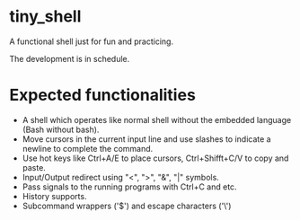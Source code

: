 # tiny_shell
A functional shell just for fun and practicing.

The development is in schedule.

# Expected functionalities

* A shell which operates like normal shell without the embedded language (Bash without bash).
* Move cursors in the current input line and use slashes to indicate a newline to complete the command.
* Use hot keys like Ctrl+A/E to place cursors, Ctrl+Shifft+C/V to copy and paste.
* Input/Output redirect using "<", ">", "&", "|" symbols. 
* Pass signals to the running programs with Ctrl+C and etc.
* History supports.
* Subcommand wrappers ('$') and escape characters ('\\')
